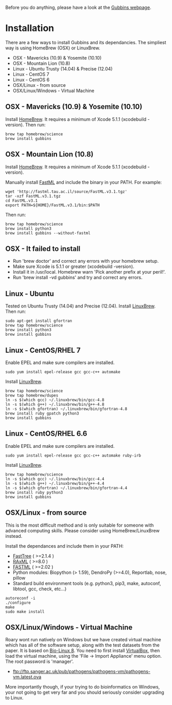 Before you do anything, please have a look at the [Gubbins webpage](http://sanger-pathogens.github.io/gubbins/).

# Installation
There are a few ways to install Gubbins and its dependancies. The simpliest way is using HomeBrew (OSX) or LinuxBrew.

* OSX - Mavericks (10.9) & Yosemite (10.10)
* OSX - Mountain Lion (10.8)
* Linux - Ubuntu Trusty (14.04) & Precise (12.04)
* Linux - CentOS 7
* Linux - CentOS 6
* OSX/Linux - from source
* OSX/Linux/Windows - Virtual Machine


## OSX - Mavericks (10.9) & Yosemite (10.10)
Install [HomeBrew](http://brew.sh/). It requires a minimum of Xcode 5.1.1 (xcodebuild -version). Then run:
```
brew tap homebrew/science
brew install gubbins
```

## OSX - Mountain Lion (10.8)
Install [HomeBrew](http://brew.sh/). It requires a minimum of Xcode 5.1.1 (xcodebuild -version).

Manually install [FastML](http://fastml.tau.ac.il/source.php) and include the binary in your PATH. For example:
```
wget 'http://fastml.tau.ac.il/source/FastML.v3.1.tgz'
tar -xzf FastML.v3.1.tgz
cd FastML.v3.1
export PATH=${HOME}/FastML.v3.1/bin:$PATH
```
Then run:
```
brew tap homebrew/science
brew install python3
brew install gubbins --without-fastml
```

## OSX - It failed to install
* Run 'brew doctor' and correct any errors with your homebrew setup.
* Make sure Xcode is 5.1.1 or greater (xcodebuild -version). 
* Install it in /usr/local. Homebrew warn 'Pick another prefix at your peril!'.
* Run 'brew install -vd gubbins' and try and correct any errors.

## Linux - Ubuntu
Tested on Ubuntu Trusty (14.04) and Precise (12.04). Install [LinuxBrew](http://brew.sh/linuxbrew/). Then run:

```
sudo apt-get install gfortran
brew tap homebrew/science
brew install python3
brew install gubbins
```

## Linux - CentOS/RHEL 7
Enable EPEL and make sure compilers are installed.
```
sudo yum install epel-release gcc gcc-c++ automake
```
Install [LinuxBrew](http://brew.sh/linuxbrew/).
```
brew tap homebrew/science
brew tap homebrew/dupes	
ln -s $(which gcc) ~/.linuxbrew/bin/gcc-4.8
ln -s $(which g++) ~/.linuxbrew/bin/g++-4.8
ln -s $(which gfortran) ~/.linuxbrew/bin/gfortran-4.8
brew install ruby gpatch python3
brew install gubbins
```

## Linux - CentOS/RHEL 6.6
Enable EPEL and make sure compilers are installed.
```
sudo yum install epel-release gcc gcc-c++ automake ruby-irb
```
Install [LinuxBrew](http://brew.sh/linuxbrew/).
```
brew tap homebrew/science
ln -s $(which gcc) ~/.linuxbrew/bin/gcc-4.4
ln -s $(which g++) ~/.linuxbrew/bin/g++-4.4
ln -s $(which gfortran) ~/.linuxbrew/bin/gfortran-4.4
brew install ruby python3
brew install gubbins
```

## OSX/Linux - from source
This is the most difficult method and is only suitable for someone with advanced computing skills. Please consider using HomeBrew/LinuxBrew instead.

Install the dependances and include them in your PATH:
* [FastTree](http://www.microbesonline.org/fasttree/#Install) ( >=2.1.4 )
* [RAxML](https://github.com/stamatak/standard-RAxML) ( >=8.0 )
* [FASTML](http://fastml.tau.ac.il/source.php) ( >=2.02 )
* Python modules: Biopython (> 1.59), DendroPy (>=4.0), Reportlab, nose, pillow
* Standard build environment tools (e.g. python3, pip3, make, autoconf, libtool, gcc, check, etc...)

```
autoreconf -i
./configure
make
sudo make install
```

## OSX/Linux/Windows - Virtual Machine
Roary wont run natively on Windows but we have created virtual machine which has all of the software setup, along with the test datasets from the paper. 
It is based on [Bio-Linux 8](http://environmentalomics.org/bio-linux/).  You need to first install [VirtualBox](https://www.virtualbox.org/), 
then load the virtual machine, using the 'File -> Import Appliance' menu option. The root password is 'manager'.

* ftp://ftp.sanger.ac.uk/pub/pathogens/pathogens-vm/pathogens-vm.latest.ova

More importantly though, if your trying to do bioinformatics on Windows, your not going to get very far and you should seriously consider upgrading to Linux.

